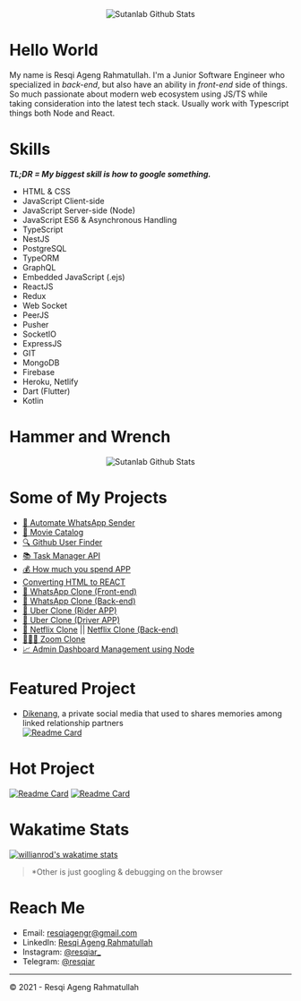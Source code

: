 <div align="center">
  <img src="https://github-readme-stats.vercel.app/api?username=resqiar&?include_all_commits=true&count_private=true&show_icons=true&theme=radical&repo=cube-video-sharing" alt="Sutanlab Github Stats">
</div>

# Hello World 
My name is Resqi Ageng Rahmatullah. I'm a Junior Software Engineer who specialized in *back-end*, but also have an ability in *front-end* side of things. So much passionate about modern web ecosystem using JS/TS while taking consideration into the latest tech stack. Usually work with Typescript things both Node and React.

# Skills
***TL;DR = My biggest skill is how to google something.***

- HTML & CSS
- JavaScript Client-side
- JavaScript Server-side (Node)
- JavaScript ES6 & Asynchronous Handling
- TypeScript
- NestJS
- PostgreSQL
- TypeORM
- GraphQL
- Embedded JavaScript (.ejs)
- ReactJS
- Redux
- Web Socket
- PeerJS
- Pusher 
- SocketIO
- ExpressJS
- GIT
- MongoDB
- Firebase
- Heroku, Netlify
- Dart (Flutter)
- Kotlin

# Hammer and Wrench
<div align="center">
  <img src="https://github-readme-stats.vercel.app/api/top-langs/?username=resqiar&theme=radical&layout=compact&exclude_repo=basic_unity_fps" alt="Sutanlab Github Stats">
</div>

# Some of My Projects
- [💬 Automate WhatsApp Sender](https://github.com/resqiar/automate-wa-message)
- [🎥 Movie Catalog](https://github.com/resqiar/Simple-Movie-Catalog)
- [🔍 Github User Finder](https://github.com/resqiar/GithubUserFinder)
- [📚 Task Manager API](https://github.com/resqiar/Task-Manager-API)
- [💰 How much you spend APP](https://github.com/resqiar/How-Much-You-Spent-App)
- [Converting HTML to REACT](https://github.com/resqiar/Cube-Template)
- [💬 WhatsApp Clone (Front-end)](https://github.com/resqiar/cube-whatsapp-clone)
- [💬 WhatsApp Clone (Back-end)](https://github.com/resqiar/cube-whatsapp-backend)
- [🚗 Uber Clone (Rider APP)](https://github.com/resqiar/Letsjek-Rider)
- [🚗 Uber Clone (Driver APP)](https://github.com/resqiar/LetsJek-Driver)
- [🎥 Netflix Clone](https://github.com/resqiar/Netflix-clone) || [Netflix Clone (Back-end)](https://github.com/resqiar/Netflix-clone-server)
- [🧑‍🤝‍🧑 Zoom Clone](https://github.com/resqiar/cube-video-sharing) 
- [📈 Admin Dashboard Management using Node](https://github.com/resqiar/staycation-backend)

# Featured Project

* [Dikenang](https://github.com/resqiar/dikenang-server), a private social media that used to shares memories among linked relationship partners <br/>
[![Readme Card](https://github-readme-stats.vercel.app/api/pin/?username=resqiar&repo=dikenang&theme=radical)](https://github.com/anuraghazra/github-readme-stats)

# Hot Project
[![Readme Card](https://github-readme-stats.vercel.app/api/pin/?username=resqiar&repo=cube-video-sharing&theme=radical)](https://github.com/anuraghazra/github-readme-stats)
[![Readme Card](https://github-readme-stats.vercel.app/api/pin/?username=resqiar&repo=Netflix-clone&theme=radical)](https://github.com/anuraghazra/github-readme-stats)

# Wakatime Stats
[![willianrod's wakatime stats](https://github-readme-stats.vercel.app/api/wakatime?username=resqiar&theme=radical&layout=compact)](https://github.com/anuraghazra/github-readme-stats)
> *Other is just googling & debugging on the browser


# Reach Me
- Email: [resqiagengr@gmail.com](mailto:resqiagengr@gmail.com)
- LinkedIn: [Resqi Ageng Rahmatullah](www.linkedin.com/in/resqi-ageng-rahmatullah-8692911a5)
- Instagram: [@resqiar_](https://www.instagram.com/resqiar_)
- Telegram: [@resqiar](https://t.me/resqiar)

---
© 2021 - Resqi Ageng Rahmatullah
